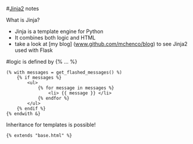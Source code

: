 #[Jinja2](http://jinja.pocoo.org/) notes

What is Jinja?
* Jinja is a template engine for Python
* It combines both logic and HTML
* take a look at [my blog] (www.github.com/mchenco/blog) to see Jinja2 used with Flask

#logic is defined by {% ... %}
```
(% with messages = get_flashed_messages() %)
    {% if messages %}
        <ul>
            {% for message in messages %}
                <li> {{ message }} </li>
            {% endfor %}
        </ul>
    {% endif %}
{% endwith &}
```
Inheritance for templates is possible!
```
{% extends "base.html" %}
```
